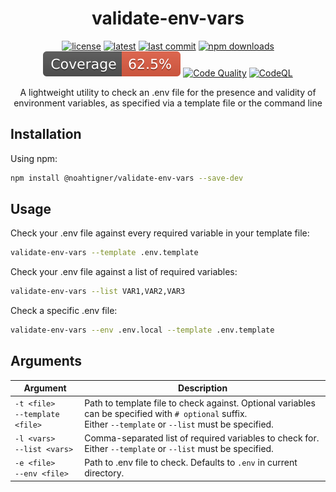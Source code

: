 <h1 align="center">validate-env-vars</h1>

<div align="center">

[![license](https://img.shields.io/badge/license-MIT-blue.svg)](https://github.com/noahtigner/validate-env-vars/blob/HEAD/LICENSE)
[![latest](https://img.shields.io/npm/v/@noahtigner/validate-env-vars/latest.svg)](https://www.npmjs.com/package/@noahtigner/validate-env-vars)
[![last commit](https://img.shields.io/github/last-commit/noahtigner/validate-env-vars.svg)](https://github.com/noahtigner/validate-env-vars/)
[![npm downloads](https://img.shields.io/npm/dm/@noahtigner/validate-env-vars.svg)](https://www.npmjs.com/package/@noahtigner/validate-env-vars) \
[![Coverage](./badges/coverage.svg)](./badges/coverage.svg)
[![Code Quality](https://github.com/noahtigner/validate-env-vars/actions/workflows/quality.yml/badge.svg)](https://github.com/noahtigner/validate-env-vars/actions/workflows/quality.yml)
[![CodeQL](https://github.com/noahtigner/validate-env-vars/actions/workflows/codeql.yml/badge.svg)](https://github.com/noahtigner/validate-env-vars/actions/workflows/codeql.yml)

</div>

<p align="center">
    A lightweight utility to check an .env file for the presence and validity of environment variables, as specified via a template file or the command line
</p>

## Installation

Using npm:

```bash
npm install @noahtigner/validate-env-vars --save-dev
```

## Usage

Check your .env file against every required variable in your template file:

```bash
validate-env-vars --template .env.template
```

Check your .env file against a list of required variables:

```bash
validate-env-vars --list VAR1,VAR2,VAR3
```

Check a specific .env file:

```bash
validate-env-vars --env .env.local --template .env.template
```

## Arguments

| Argument                            | Description                                                                                                                                                  |
| ----------------------------------- | ------------------------------------------------------------------------------------------------------------------------------------------------------------ |
| `-t <file>`<br/>`--template <file>` | Path to template file to check against. Optional variables can be specified with `# optional` suffix.<br/>Either `--template` or `--list` must be specified. |
| `-l <vars>`<br/>`--list <vars>`     | Comma-separated list of required variables to check for.<br/>Either `--template` or `--list` must be specified.                                              |
| `-e <file>`<br/>`--env <file>`      | Path to .env file to check. Defaults to `.env` in current directory.                                                                                         |
